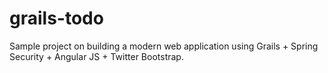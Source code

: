 grails-todo
===========

Sample project on building a modern web application using Grails + Spring Security + Angular JS + Twitter Bootstrap.
